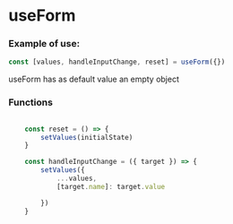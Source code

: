 # useForm

### Example of use:

```javaScript
const [values, handleInputChange, reset] = useForm({})
```

useForm has as default value an empty object

### Functions

```javaScript

    const reset = () => {
        setValues(initialState)
    }

    const handleInputChange = ({ target }) => {
        setValues({
            ...values,
            [target.name]: target.value

        })
    }
```